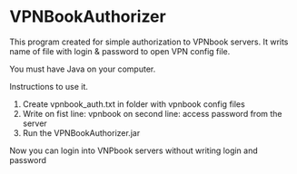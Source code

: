 # VPNBookAuthorizer
This program created for simple authorization to VPNbook servers.
It writs name of file with login & password to open VPN config file.

You must have Java on your computer.

Instructions to use it.
1. Create vpnbook_auth.txt in folder with vpnbook config files
2. Write on fist line:
vpnbook
on second line:
access password from the server
3. Run the VPNBookAuthorizer.jar

Now you can login into VNPbook servers without writing login and password